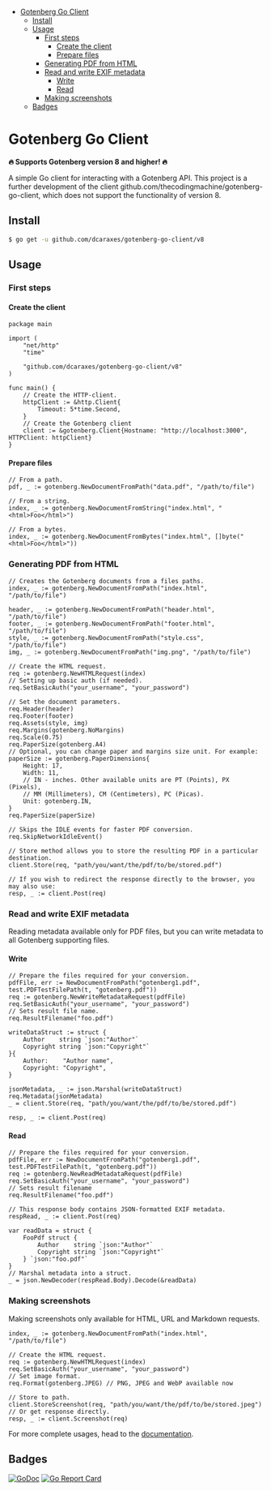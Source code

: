 <!-- TOC start (generated with https://github.com/derlin/bitdowntoc) -->

- [Gotenberg Go Client](#gotenberg-go-client)
   * [Install](#install)
   * [Usage](#usage)
      + [First steps](#first-steps)
         - [Create the client](#create-the-client)
         - [Prepare files](#prepare-files)
      + [Generating PDF from HTML](#generating-pdf-from-html)
      + [Read and write EXIF metadata](#read-and-write-exif-metadata)
         - [Write](#write)
         - [Read](#read)
      + [Making screenshots](#making-screenshots)
   * [Badges](#badges)

<!-- TOC end -->

<!-- TOC --><a name="gotenberg-go-client"></a>
# Gotenberg Go Client
**🔥 Supports Gotenberg version 8 and higher! 🔥**

A simple Go client for interacting with a Gotenberg API. This project is a further development of the client github.com/thecodingmachine/gotenberg-go-client, which does not support the functionality of version 8.

<!-- TOC --><a name="install"></a>
## Install

```bash
$ go get -u github.com/dcaraxes/gotenberg-go-client/v8
```

<!-- TOC --><a name="usage"></a>
## Usage

<!-- TOC --><a name="first-steps"></a>
### First steps

<!-- TOC --><a name="create-the-client"></a>
#### Create the client
```golang
package main

import (
	"net/http"
	"time"

	"github.com/dcaraxes/gotenberg-go-client/v8"
)

func main() {
    // Create the HTTP-client.
    httpClient := &http.Client{
		Timeout: 5*time.Second,
    }
    // Create the Gotenberg client
    client := &gotenberg.Client{Hostname: "http://localhost:3000", HTTPClient: httpClient}
}
```

<!-- TOC --><a name="prepare-files"></a>
#### Prepare files
```golang
// From a path.
pdf, _ := gotenberg.NewDocumentFromPath("data.pdf", "/path/to/file")

// From a string.
index, _ := gotenberg.NewDocumentFromString("index.html", "<html>Foo</html>")

// From a bytes.
index, _ := gotenberg.NewDocumentFromBytes("index.html", []byte("<html>Foo</html>"))
```

<!-- TOC --><a name="generating-pdf-from-html"></a>
### Generating PDF from HTML
```golang
// Creates the Gotenberg documents from a files paths.
index, _ := gotenberg.NewDocumentFromPath("index.html", "/path/to/file")

header, _ := gotenberg.NewDocumentFromPath("header.html", "/path/to/file")
footer, _ := gotenberg.NewDocumentFromPath("footer.html", "/path/to/file")
style, _ := gotenberg.NewDocumentFromPath("style.css", "/path/to/file")
img, _ := gotenberg.NewDocumentFromPath("img.png", "/path/to/file")

// Create the HTML request.
req := gotenberg.NewHTMLRequest(index)
// Setting up basic auth (if needed).
req.SetBasicAuth("your_username", "your_password")

// Set the document parameters.
req.Header(header)
req.Footer(footer)
req.Assets(style, img)
req.Margins(gotenberg.NoMargins)
req.Scale(0.75)
req.PaperSize(gotenberg.A4)
// Optional, you can change paper and margins size unit. For example:
paperSize := gotenberg.PaperDimensions{
    Height: 17,
    Width: 11,
    // IN - inches. Other available units are PT (Points), PX (Pixels), 
    // MM (Millimeters), CM (Centimeters), PC (Picas).
    Unit: gotenberg.IN,
}
req.PaperSize(paperSize)

// Skips the IDLE events for faster PDF conversion.
req.SkipNetworkIdleEvent()

// Store method allows you to store the resulting PDF in a particular destination.
client.Store(req, "path/you/want/the/pdf/to/be/stored.pdf")

// If you wish to redirect the response directly to the browser, you may also use:
resp, _ := client.Post(req)
```

<!-- TOC --><a name="read-and-write-exif-metadata"></a>
### Read and write EXIF metadata
Reading metadata available only for PDF files, but you can write metadata to all Gotenberg supporting files.

<!-- TOC --><a name="write"></a>
#### Write
```golang
// Prepare the files required for your conversion.
pdfFile, err := NewDocumentFromPath("gotenberg1.pdf", test.PDFTestFilePath(t, "gotenberg.pdf"))
req := gotenberg.NewWriteMetadataRequest(pdfFile)
req.SetBasicAuth("your_username", "your_password")
// Sets result file name.
req.ResultFilename("foo.pdf")

writeDataStruct := struct {
    Author    string `json:"Author"`
    Copyright string `json:"Copyright"`
}{
    Author:    "Author name",
    Copyright: "Copyright",
}

jsonMetadata, _ := json.Marshal(writeDataStruct)
req.Metadata(jsonMetadata)
_ = client.Store(req, "path/you/want/the/pdf/to/be/stored.pdf")

resp, _ := client.Post(req)
```

<!-- TOC --><a name="read"></a>
#### Read
```golang
// Prepare the files required for your conversion.
pdfFile, err := NewDocumentFromPath("gotenberg1.pdf", test.PDFTestFilePath(t, "gotenberg.pdf"))
req := gotenberg.NewReadMetadataRequest(pdfFile)
req.SetBasicAuth("your_username", "your_password")
// Sets result filename
req.ResultFilename("foo.pdf")

// This response body contains JSON-formatted EXIF metadata.
respRead, _ := client.Post(req)

var readData = struct {
    FooPdf struct {
        Author    string `json:"Author"`
        Copyright string `json:"Copyright"`
    } `json:"foo.pdf"`
}
// Marshal metadata into a struct.
_ = json.NewDecoder(respRead.Body).Decode(&readData)
```

<!-- TOC --><a name="making-screenshots"></a>
### Making screenshots
Making screenshots only available for HTML, URL and Markdown requests.
```golang
index, _ := gotenberg.NewDocumentFromPath("index.html", "/path/to/file")

// Create the HTML request.
req := gotenberg.NewHTMLRequest(index)
req.SetBasicAuth("your_username", "your_password")
// Set image format.
req.Format(gotenberg.JPEG) // PNG, JPEG and WebP available now

// Store to path.
client.StoreScreenshot(req, "path/you/want/the/pdf/to/be/stored.jpeg")
// Or get response directly.
resp, _ := client.Screenshot(req)
```


For more complete usages, head to the [documentation](https://gotenberg.dev/).

<!-- TOC --><a name="badges"></a>
## Badges

[![GoDoc](https://godoc.org/github.com/dcaraxes/gotenberg-go-client/v8?status.svg)](https://godoc.org/github.com/dcaraxes/gotenberg-go-client/v8)
[![Go Report Card](https://goreportcard.com/badge/github.com/dcaraxes/gotenberg-go-client/v8)](https://goreportcard.com/report/github.com/dcaraxes/gotenberg-go-client/v8)
